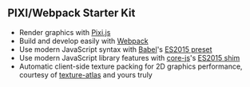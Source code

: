 PIXI/Webpack Starter Kit
------------------------
* Render graphics with [Pixi.js](https://github.com/pixijs/pixi.js)
* Build and develop easily with [Webpack](https://github.com/webpack)
* Use modern JavaScript syntax with [Babel](https://github.com/babel/babel)'s [ES2015 preset](https://github.com/babel/babel/tree/master/packages/babel-preset-es2015)
* Use modern JavaScript library features with [core-js](https://github.com/zloirock/core-js)'s [ES2015 shim](https://github.com/zloirock/core-js#basic)
* Automatic client-side texture packing for 2D graphics performance, courtesy of [texture-atlas](https://github.com/voxeline/texture-atlas) and yours truly
